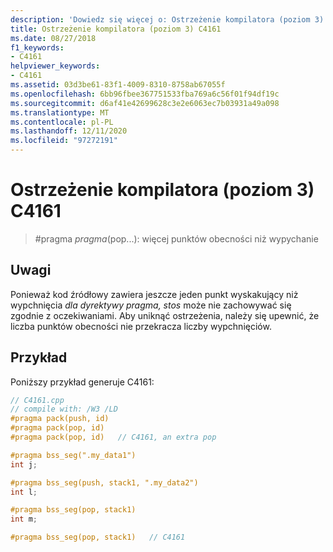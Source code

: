 ```yaml
---
description: 'Dowiedz się więcej o: Ostrzeżenie kompilatora (poziom 3) C4161'
title: Ostrzeżenie kompilatora (poziom 3) C4161
ms.date: 08/27/2018
f1_keywords:
- C4161
helpviewer_keywords:
- C4161
ms.assetid: 03d3be61-83f1-4009-8310-8758ab67055f
ms.openlocfilehash: 6bb96fbee367751533fba769a6c56f01f94df19c
ms.sourcegitcommit: d6af41e42699628c3e2e6063ec7b03931a49a098
ms.translationtype: MT
ms.contentlocale: pl-PL
ms.lasthandoff: 12/11/2020
ms.locfileid: "97272191"
---
```

# <a name="compiler-warning-level-3-c4161"></a>Ostrzeżenie kompilatora (poziom 3) C4161

> #<a name="pragma-pragmapop--more-pops-than-pushes"></a>pragma *pragma*(pop...): więcej punktów obecności niż wypychanie

## <a name="remarks"></a>Uwagi

Ponieważ kod źródłowy zawiera jeszcze jeden punkt wyskakujący niż wypchnięcia *dla dyrektywy pragma, stos* może nie zachowywać się zgodnie z oczekiwaniami. Aby uniknąć ostrzeżenia, należy się upewnić, że liczba punktów obecności nie przekracza liczby wypchnięciów.

## <a name="example"></a>Przykład

Poniższy przykład generuje C4161:

```cpp
// C4161.cpp
// compile with: /W3 /LD
#pragma pack(push, id)
#pragma pack(pop, id)
#pragma pack(pop, id)   // C4161, an extra pop

#pragma bss_seg(".my_data1")
int j;

#pragma bss_seg(push, stack1, ".my_data2")
int l;

#pragma bss_seg(pop, stack1)
int m;

#pragma bss_seg(pop, stack1)   // C4161
```
